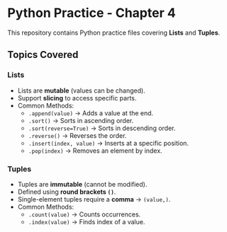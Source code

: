 # Python Practice - Chapter 4

This repository contains Python practice files covering **Lists** and **Tuples**.

## Topics Covered

### Lists
- Lists are **mutable** (values can be changed).
- Support **slicing** to access specific parts.
- Common Methods:
  - `.append(value)` → Adds a value at the end.
  - `.sort()` → Sorts in ascending order.
  - `.sort(reverse=True)` → Sorts in descending order.
  - `.reverse()` → Reverses the order.
  - `.insert(index, value)` → Inserts at a specific position.
  - `.pop(index)` → Removes an element by index.

### Tuples
- Tuples are **immutable** (cannot be modified).
- Defined using **round brackets `()`**.
- Single-element tuples require a **comma** → `(value,)`.
- Common Methods:
  - `.count(value)` → Counts occurrences.
  - `.index(value)` → Finds index of a value.

